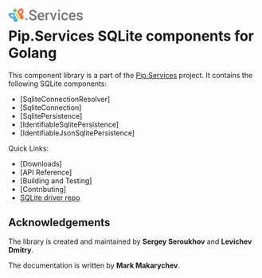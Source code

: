 # <img src="https://github.com/pip-services/pip-services/raw/master/design/Logo.png" alt="Pip.Services Logo" style="max-width:30%"> <br/> Pip.Services SQLite components for Golang

This component library is a part of the [Pip.Services](https://github.com/pip-services/pip-services) project.
It contains the following SQLite components: 
 
 * [SqliteConnectionResolver]
 * [SqliteConnection]
 * [SqlitePersistence]
 * [IdentifiableSqlitePersistence]
 * [IdentifiableJsonSqlitePersistence]

Quick Links:

* [Downloads]
* [API Reference]
* [Building and Testing]
* [Contributing]
* [SQLite driver repo](https://github.com/mattn/go-sqlite3)

## Acknowledgements

The library is created and maintained by **Sergey Seroukhov** and **Levichev Dmitry**.

The documentation is written by **Mark Makarychev**.
